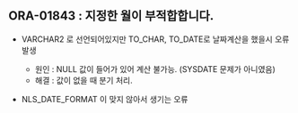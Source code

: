 ## ORA-01843 : 지정한 월이 부적합합니다.

* VARCHAR2 로 선언되어있지만 TO_CHAR, TO_DATE로 날짜계산을 했을시 오류 발생
  * 원인 : NULL 값이 들어가 있어 계산 불가능. (SYSDATE 문제가 아니였음)
   * 해결 : 값이 없을 때 분기 처리.

* NLS_DATE_FORMAT 이 맞지 않아서 생기는 오류
